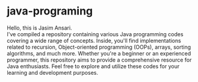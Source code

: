﻿# java-programing

Hello, this is Jasim Ansari. <br>I've compiled a repository containing various Java programming codes covering a wide range of concepts. Inside, you'll find implementations related to recursion, Object-oriented programming (OOPs), arrays, sorting algorithms, and much more. Whether you're a beginner or an experienced programmer, this repository aims to provide a comprehensive resource for Java enthusiasts. Feel free to explore and utilize these codes for your learning and development purposes.
